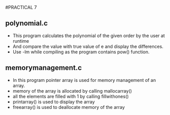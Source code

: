 #PRACTICAL 7

## polynomial.c

- This program calculates the polynomial of the given order by the user at runtime
- And compare the value with true value of e and display the differences.
- Use -lm while compiling as the program contains pow() function.

## memorymanagement.c

- In this program pointer array is used for memory management of an array.
- memory of the array is allocated by calling mallocarray() 
- all the elements are filled with 1 by calling fillwithones()
- printarray() is used to display the array
- freearray() is used to deallocate memory of the array
